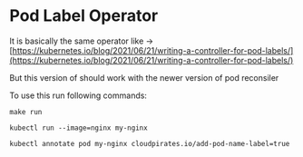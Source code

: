 # Pod Label Operator

It is basically the same operator like -> [https://kubernetes.io/blog/2021/06/21/writing-a-controller-for-pod-labels/](https://kubernetes.io/blog/2021/06/21/writing-a-controller-for-pod-labels/)

But this version of should work with the newer version of pod reconsiler


To use this run following commands:

```shell
make run
```

```shell
kubectl run --image=nginx my-nginx
```

```shell
kubectl annotate pod my-nginx cloudpirates.io/add-pod-name-label=true
```

